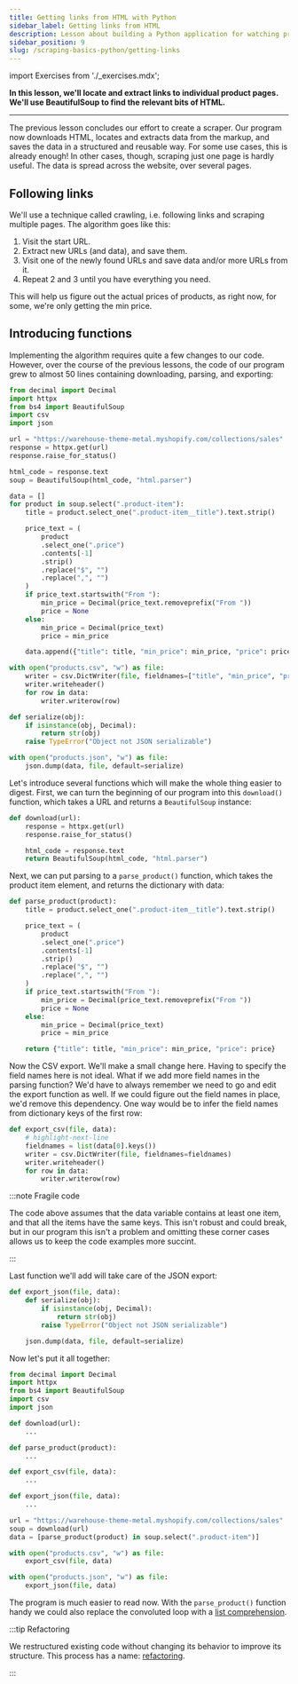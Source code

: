 ```yaml
---
title: Getting links from HTML with Python
sidebar_label: Getting links from HTML
description: Lesson about building a Python application for watching prices. Using the Beautiful Soup library to locate links to individual product pages.
sidebar_position: 9
slug: /scraping-basics-python/getting-links
---
```


import Exercises from './_exercises.mdx';

**In this lesson, we'll locate and extract links to individual product pages. We'll use BeautifulSoup to find the relevant bits of HTML.**

---

The previous lesson concludes our effort to create a scraper. Our program now downloads HTML, locates and extracts data from the markup, and saves the data in a structured and reusable way. For some use cases, this is already enough! In other cases, though, scraping just one page is hardly useful. The data is spread across the website, over several pages.

## Following links

We'll use a technique called crawling, i.e. following links and scraping multiple pages. The algorithm goes like this:

1. Visit the start URL.
1. Extract new URLs (and data), and save them.
1. Visit one of the newly found URLs and save data and/or more URLs from it.
1. Repeat 2 and 3 until you have everything you need.

This will help us figure out the actual prices of products, as right now, for some, we're only getting the min price.

## Introducing functions

Implementing the algorithm requires quite a few changes to our code. However, over the course of the previous lessons, the code of our program grew to almost 50 lines containing downloading, parsing, and exporting:

```py
from decimal import Decimal
import httpx
from bs4 import BeautifulSoup
import csv
import json

url = "https://warehouse-theme-metal.myshopify.com/collections/sales"
response = httpx.get(url)
response.raise_for_status()

html_code = response.text
soup = BeautifulSoup(html_code, "html.parser")

data = []
for product in soup.select(".product-item"):
    title = product.select_one(".product-item__title").text.strip()

    price_text = (
        product
        .select_one(".price")
        .contents[-1]
        .strip()
        .replace("$", "")
        .replace(",", "")
    )
    if price_text.startswith("From "):
        min_price = Decimal(price_text.removeprefix("From "))
        price = None
    else:
        min_price = Decimal(price_text)
        price = min_price

    data.append({"title": title, "min_price": min_price, "price": price})

with open("products.csv", "w") as file:
    writer = csv.DictWriter(file, fieldnames=["title", "min_price", "price"])
    writer.writeheader()
    for row in data:
        writer.writerow(row)

def serialize(obj):
    if isinstance(obj, Decimal):
        return str(obj)
    raise TypeError("Object not JSON serializable")

with open("products.json", "w") as file:
    json.dump(data, file, default=serialize)
```

Let's introduce several functions which will make the whole thing easier to digest. First, we can turn the beginning of our program into this `download()` function, which takes a URL and returns a `BeautifulSoup` instance:

```py
def download(url):
    response = httpx.get(url)
    response.raise_for_status()

    html_code = response.text
    return BeautifulSoup(html_code, "html.parser")
```

Next, we can put parsing to a `parse_product()` function, which takes the product item element, and returns the dictionary with data:

```py
def parse_product(product):
    title = product.select_one(".product-item__title").text.strip()

    price_text = (
        product
        .select_one(".price")
        .contents[-1]
        .strip()
        .replace("$", "")
        .replace(",", "")
    )
    if price_text.startswith("From "):
        min_price = Decimal(price_text.removeprefix("From "))
        price = None
    else:
        min_price = Decimal(price_text)
        price = min_price

    return {"title": title, "min_price": min_price, "price": price}
```

Now the CSV export. We'll make a small change here. Having to specify the field names here is not ideal. What if we add more field names in the parsing function? We'd have to always remember we need to go and edit the export function as well. If we could figure out the field names in place, we'd remove this dependency. One way would be to infer the field names from dictionary keys of the first row:

```py
def export_csv(file, data):
    # highlight-next-line
    fieldnames = list(data[0].keys())
    writer = csv.DictWriter(file, fieldnames=fieldnames)
    writer.writeheader()
    for row in data:
        writer.writerow(row)
```

:::note Fragile code

The code above assumes that the data variable contains at least one item, and that all the items have the same keys. This isn't robust and could break, but in our program this isn't a problem and omitting these corner cases allows us to keep the code examples more succint.

:::

Last function we'll add will take care of the JSON export:

```py
def export_json(file, data):
    def serialize(obj):
        if isinstance(obj, Decimal):
            return str(obj)
        raise TypeError("Object not JSON serializable")

    json.dump(data, file, default=serialize)
```

Now let's put it all together:

```py
from decimal import Decimal
import httpx
from bs4 import BeautifulSoup
import csv
import json

def download(url):
    ...

def parse_product(product):
    ...

def export_csv(file, data):
    ...

def export_json(file, data):
    ...

url = "https://warehouse-theme-metal.myshopify.com/collections/sales"
soup = download(url)
data = [parse_product(product) in soup.select(".product-item")]

with open("products.csv", "w") as file:
    export_csv(file, data)

with open("products.json", "w") as file:
    export_json(file, data)
```

The program is much easier to read now. With the `parse_product()` function handy we could also replace the convoluted loop with a [list comprehension](https://docs.python.org/3/tutorial/datastructures.html#list-comprehensions).

:::tip Refactoring

We restructured existing code without changing its behavior to improve its structure. This process has a name: [refactoring](https://en.wikipedia.org/wiki/Code_refactoring).

:::
